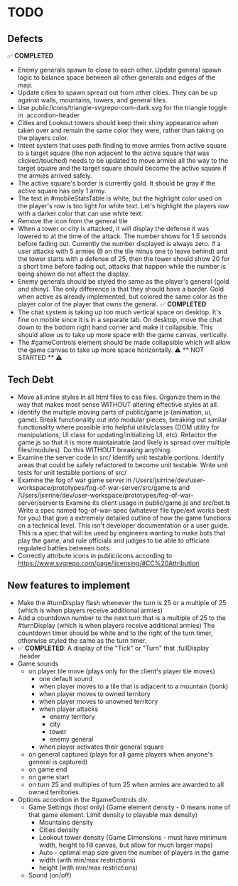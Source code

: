# TODO

## Defects  
✅ **COMPLETED**
- Enemy generals spawn to close to each other. Update general spawn logic to
	balance space between all other generals and edges of the map.
- Update cities to spawn spread out from other cities. They can be up against
	walls, mountains, towers, and general tiles.
- Use public/icons/triangle-svgrepo-com-dark.svg for the triangle toggle in .accordion-header
- Cities and Lookout towers should keep their shiny appearance when taken over and
	remain the same color they were, rather than taking on the players color.
- Intent system that uses path finding to move armies from active square to a target square
	(the non adjacent to the active square that was clicked/touched)
  needs to be updated to move armies all the way to the target square and the target square should become
	the active square if the armies arrived safely.
- The active square's border is currently gold. It should be gray if the active square has only 1 army.
- The text in #mobileStatsTable is white, but the highlight color used on the player's row is too light for
  white text. Let's highlight the players row with a darker color that can use white text.
- Remove the icon from the general tile
- When a tower or city is attacked, it will display the defense it was lowered to at the time of the attack.
  The number shows for 1.5 seconds before fading out. Currently the number displayed is always zero.
	If a user attacks with 5 armies (6 on the tile minus one to leave behind) and the tower starts with a 
	defense of 25, then the tower should show 20 for a short time before fading out, attacks that happen
	while the number is being shown do not affect the display.
- Enemy generals should be styled the same as the player's general (gold and shiny). The only difference is that they should
  have a border. Gold when active as already implemented, but colored the same color as the player color of the player that owns the general.
✅ **COMPLETED**
- The chat system is taking up too much vertical space on desktop. It's fine on mobile since it is in a separate tab.
  On desktop, move the chat down to the bottom right hand corner and make it collapsible. This should allow us to take
	up more space with the game canvas, vertically.
- The #gameControls element should be made collapsible which will allow the game canvas to take up more space horizontally.
⚠️ ** NOT STARTED ** ⚠️


## Tech Debt  
- Move all inline styles in all html files to css files.
	Organize them in the way that makes most sense WITHOUT altering effective styles at all.
- Identify the multiple moving parts of public/game.js (animation, ui, game).
  Break functionality out into modular pieces, breaking out similar functionality
	where possible into helpful utils/classes (DOM utility for manipulations, UI class for updating/initializing UI, etc).
	Refactor the game.js so that it is more maintainable (and likely is spread over multiple files/modules).
	Do this WITHOUT breaking anything.
- Examine the server code in src/
  Identify unit testable portions. Identify areas that could be safely refactored to become unit testable.
	Write unit tests for unit testable portions of src/
- Examine the fog of war game server in
	/Users/jsirrine/dev/user-workspace/prototypes/fog-of-war-server/src/game.ts and
	/Users/jsirrine/dev/user-workspace/prototypes/fog-of-war-server/server.ts
	Examine its client usage in public/game.js and src/bot.ts
	Write a spec named fog-of-war-spec (whatever file type/ext works best for you)
	that give a extremely detailed outline of how the game functions on a technical level.
	This isn't developer documentation or a user guide.
	This is a spec that will be used by engineers wanting to make bots that play the game,
	and rule officials and judges to be able to officiate regulated battles between bots.
- Correctly attribute icons in public/icons according to https://www.svgrepo.com/page/licensing/#CC%20Attribution

## New features to implement  
- Make the #turnDisplay flash whenever the turn is 25 or a multiple of 25 (which is when players receive additional armies)
- Add a countdown number to the next turn that is a multiple of 25 to the #turnDisplay (which is when players receive additional armies)
	The countdown timer should be white and to the right of the turn timer, otherwise styled the same as the turn timer.
- ✅ **COMPLETED**: A display of the "Tick" or "Turn" that .fullDisplay .header
- Game sounds
	- on player tile move (plays only for the client's player tile moves)
		- one default sound
		- when player moves to a tile that is adjacent to a mountain (bonk)
		- when player moves to owned territory
		- when player moves to unowned territory
		- when player attacks 
			- enemy territory
			- city
			- tower
			- enemy general
		- when player activates their general square
	- on general captured (plays for all game players when anyone's general is captured)
	- on game end
	- on game start
	- on turn 25 and multiples of turn 25 when armies are awarded to all owned territories.
- Options accordion in the #gameControls div
	- Game Settings (host only)
		(Game element density - 0 means none of that game element. Limit density to playable max density)
		- Mountains density
		- Cities density
		- Lookout tower density
		(Game Dimensions - must have minimum width, height to fill canvas, but allow for much larger maps)
		- Auto - optimal map size given the number of players in the game
		- width (with min/max restrictions)
		- height (with min/max restrictions)
	- Sound (on/off)
